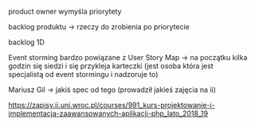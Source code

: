 product owner wymyśla priorytety

backlog produktu -> rzeczy do zrobienia po priorytecie

backlog 1D

Event storming bardzo powiązane z User Story Map -> na początku kilka godzin się siedzi i się przykleja karteczki (jest osoba która jest specjalistą od event stormingu i nadzoruje to)

Mariusz Gil -> jakiś spec od tego (prowadził jakieś zajęcia na ii)

https://zapisy.ii.uni.wroc.pl/courses/991_kurs-projektowanie-i-implementacja-zaawansowanych-aplikacji-php_lato_2018_19

